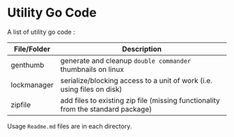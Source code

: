# Utility Go Code

A list of utility go code :

| File/Folder | Description                                                  |
| ----------- | ------------------------------------------------------------ |
| genthumb    | generate and cleanup `double commander` thumbnails on linux  |
| lockmanager | serialize/blocking access to a unit of work (i.e. using files on disk) |
| zipfile     | add files to existing zip file (missing functionality from the standard package) |

Usage `Readme.md` files are in each directory.

